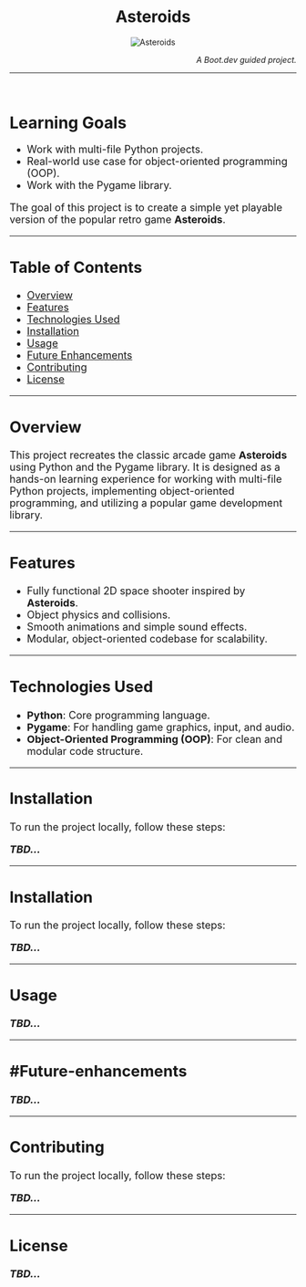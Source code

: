 <h1 align="center">Asteroids</h1>

<p align="center">
  <img src="https://storage.googleapis.com/qvault-webapp-dynamic-assets/course_assets/YmSwzVB.gif" alt="Asteroids">
</p>

<p align="right"><em>A Boot.dev guided project.</em></p>


---

&nbsp;

# Learning Goals

<font size="4.5">

- Work with multi-file Python projects.
- Real-world use case for object-oriented programming (OOP).
- Work with the Pygame library.

The goal of this project is to create a simple yet playable version of the popular retro game **Asteroids**.

---

## **Table of Contents**
- [Overview](#overview)
- [Features](#features)
- [Technologies Used](#technologies-used)
- [Installation](#installation)
- [Usage](#usage)
- [Future Enhancements](#future-enhancements)
- [Contributing](#contributing)
- [License](#license)

---

## **Overview**
This project recreates the classic arcade game **Asteroids** using Python and the Pygame library. It is designed as a hands-on learning experience for working with multi-file Python projects, implementing object-oriented programming, and utilizing a popular game development library.

---

## **Features**
- Fully functional 2D space shooter inspired by **Asteroids**.
- Object physics and collisions.
- Smooth animations and simple sound effects.
- Modular, object-oriented codebase for scalability.

---

## **Technologies Used**
- **Python**: Core programming language.
- **Pygame**: For handling game graphics, input, and audio.
- **Object-Oriented Programming (OOP)**: For clean and modular code structure.

---

## **Installation**
To run the project locally, follow these steps:  

***TBD...***

---

## **Installation**
To run the project locally, follow these steps:  

***TBD...***

---

## **Usage**

***TBD...***

---

## **#Future-enhancements**

***TBD...***

---

## **Contributing**
To run the project locally, follow these steps:  

***TBD...***

---

## **License**
***TBD...***